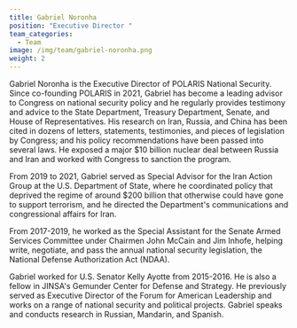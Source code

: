 ```yaml
---
title: Gabriel Noronha
position: "Executive Director "
team_categories:
  - Team
image: /img/team/gabriel-noronha.png
weight: 2
---
```

Gabriel Noronha is the Executive Director of POLARIS National Security. Since co-founding POLARIS in 2021, Gabriel has become a leading advisor to Congress on national security policy and he regularly provides testimony and advice to the State Department, Treasury Department, Senate, and House of Representatives. His research on Iran, Russia, and China has been cited in dozens of letters, statements, testimonies, and pieces of legislation by Congress; and his policy recommendations have been passed into several laws. He exposed a major $10 billion nuclear deal between Russia and Iran and worked with Congress to sanction the program.

From 2019 to 2021, Gabriel served as Special Advisor for the Iran Action Group at the U.S. Department of State, where he coordinated policy that deprived the regime of around $200 billion that otherwise could have gone to support terrorism, and he directed the Department's communications and congressional affairs for Iran.

From 2017-2019, he worked as the Special Assistant for the Senate Armed Services Committee under Chairmen John McCain and Jim Inhofe, helping write, negotiate, and pass the annual national security legislation, the National Defense Authorization Act (NDAA).

Gabriel worked for U.S. Senator Kelly Ayotte from 2015-2016. He is also a fellow in JINSA's Gemunder Center for Defense and Strategy. He previously served as Executive Director of the Forum for American Leadership and works on a range of national security and political projects. Gabriel speaks and conducts research in Russian, Mandarin, and Spanish.